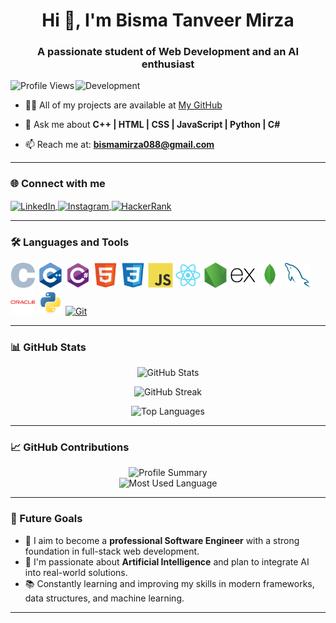 <h1 align="center">Hi 👋, I'm Bisma Tanveer Mirza</h1>
<h3 align="center">A passionate student of Web Development and an AI enthusiast</h3>

<img align="right" alt="Development" width="400" src="https://i.gifer.com/JXA0.gif">

<p align="left">
  <img src="https://komarev.com/ghpvc/?username=bisma1206&label=Profile%20views&color=0e75b6&style=flat" alt="Profile Views" />
</p>

- 👨‍💻 All of my projects are available at [My GitHub](https://github.com/bisma1206)

- 💬 Ask me about **C++ | HTML | CSS | JavaScript | Python | C#**

- 📫 Reach me at: **bismamirza088@gmail.com**

---

### 🌐 Connect with me

<p align="left">
  <a href="https://www.linkedin.com/in/bisma-tanveer-mirza-133a6a279" target="blank">
    <img align="center" src="https://raw.githubusercontent.com/rahuldkjain/github-profile-readme-generator/master/src/images/icons/Social/linked-in-alt.svg" alt="LinkedIn" height="30" width="40" />
  </a>
  <a href="https://instagram.com/bisma_tanveer_mirza" target="blank">
    <img align="center" src="https://raw.githubusercontent.com/rahuldkjain/github-profile-readme-generator/master/src/images/icons/Social/instagram.svg" alt="Instagram" height="30" width="40" />
  </a>
  <a href="https://www.hackerrank.com/bismamirza088" target="blank">
    <img align="center" src="https://raw.githubusercontent.com/rahuldkjain/github-profile-readme-generator/master/src/images/icons/Social/hackerrank.svg" alt="HackerRank" height="30" width="40" />
  </a>
</p>

---

### 🛠️ Languages and Tools

<p align="left">
  <a href="https://www.cprogramming.com/" target="_blank"><img src="https://raw.githubusercontent.com/devicons/devicon/master/icons/c/c-original.svg" alt="C" width="40" height="40"/></a>
  <a href="https://www.w3schools.com/cpp/" target="_blank"><img src="https://raw.githubusercontent.com/devicons/devicon/master/icons/cplusplus/cplusplus-original.svg" alt="C++" width="40" height="40"/></a>
  <a href="https://learn.microsoft.com/en-us/dotnet/csharp/" target="_blank"><img src="https://raw.githubusercontent.com/devicons/devicon/master/icons/csharp/csharp-original.svg" alt="C#" width="40" height="40"/></a>
  <a href="https://www.w3schools.com/html/" target="_blank"><img src="https://raw.githubusercontent.com/devicons/devicon/master/icons/html5/html5-original.svg" alt="HTML5" width="40" height="40"/></a>
  <a href="https://www.w3schools.com/css/" target="_blank"><img src="https://raw.githubusercontent.com/devicons/devicon/master/icons/css3/css3-original.svg" alt="CSS3" width="40" height="40"/></a>
  <a href="https://developer.mozilla.org/en-US/docs/Web/JavaScript" target="_blank"><img src="https://raw.githubusercontent.com/devicons/devicon/master/icons/javascript/javascript-original.svg" alt="JavaScript" width="40" height="40"/></a>
  <a href="https://reactjs.org/" target="_blank"><img src="https://raw.githubusercontent.com/devicons/devicon/master/icons/react/react-original.svg" alt="React" width="40" height="40"/></a>
  <a href="https://nodejs.org/" target="_blank"><img src="https://raw.githubusercontent.com/devicons/devicon/master/icons/nodejs/nodejs-original.svg" alt="Node.js" width="40" height="40"/></a>
  <a href="https://expressjs.com" target="_blank"><img src="https://raw.githubusercontent.com/devicons/devicon/master/icons/express/express-original.svg" alt="Express" width="40" height="40"/></a>
  <a href="https://www.mongodb.com/" target="_blank"><img src="https://raw.githubusercontent.com/devicons/devicon/master/icons/mongodb/mongodb-original.svg" alt="MongoDB" width="40" height="40"/></a>
  <a href="https://www.mysql.com/" target="_blank"><img src="https://raw.githubusercontent.com/devicons/devicon/master/icons/mysql/mysql-original.svg" alt="MySQL" width="40" height="40"/></a>
  <a href="https://www.oracle.com/" target="_blank"><img src="https://raw.githubusercontent.com/devicons/devicon/master/icons/oracle/oracle-original.svg" alt="Oracle" width="40" height="40"/></a>
  <a href="https://www.python.org" target="_blank"><img src="https://raw.githubusercontent.com/devicons/devicon/master/icons/python/python-original.svg" alt="Python" width="40" height="40"/></a>
  <a href="https://git-scm.com/" target="_blank"><img src="https://www.vectorlogo.zone/logos/git-scm/git-scm-icon.svg" alt="Git" width="40" height="40"/></a>
</p>

---

### 📊 GitHub Stats

<p align="center">
  <img src="https://github-readme-stats.vercel.app/api?username=bisma1206&show_icons=true&theme=default" alt="GitHub Stats" />
</p>

<p align="center">
  <img src="https://github-readme-streak-stats.herokuapp.com?user=bisma1206&theme=default" alt="GitHub Streak" />
</p>

<p align="center">
  <img src="https://github-readme-stats.vercel.app/api/top-langs/?username=bisma1206&layout=compact&langs_count=10&theme=default" alt="Top Languages" />
</p>

---

### 📈 GitHub Contributions

<p align="center">
  <img src="https://github-profile-summary-cards.vercel.app/api/cards/profile-details?username=bisma1206&theme=default" alt="Profile Summary" />
  <br>
  <img src="https://github-profile-summary-cards.vercel.app/api/cards/most-commit-language?username=bisma1206&theme=default" alt="Most Used Language" />
  
</p>

---

### 🎯 Future Goals

- 🔭 I aim to become a **professional Software Engineer** with a strong foundation in full-stack web development.  
- 🤖 I'm passionate about **Artificial Intelligence** and plan to integrate AI into real-world solutions.  
- 📚 Constantly learning and improving my skills in modern frameworks, data structures, and machine learning.

---
